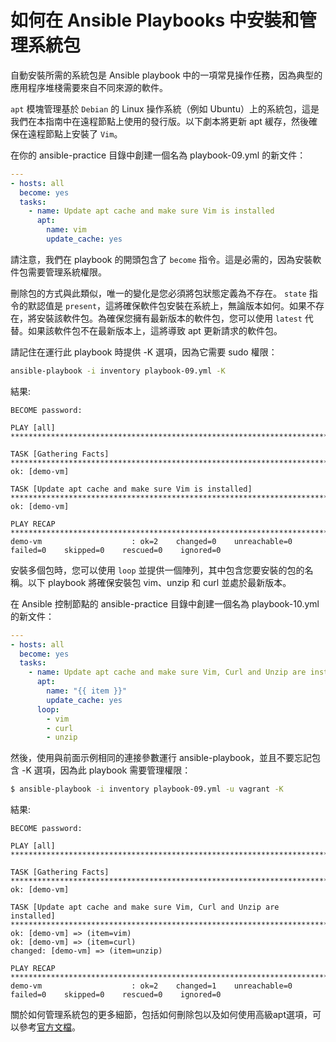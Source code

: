 # 如何在 Ansible Playbooks 中安裝和管理系統包

自動安裝所需的系統包是 Ansible playbook 中的一項常見操作任務，因為典型的應用程序堆棧需要來自不同來源的軟件。

`apt` 模塊管理基於 `Debian` 的 Linux 操作系統（例如 Ubuntu）上的系統包，這是我們在本指南中在遠程節點上使用的發行版。以下劇本將更新 apt 緩存，然後確保在遠程節點上安裝了 `Vim`。

在你的 ansible-practice 目錄中創建一個名為 playbook-09.yml 的新文件：

```yaml title="playbook-09.yml"
---
- hosts: all
  become: yes
  tasks:
    - name: Update apt cache and make sure Vim is installed
      apt:
        name: vim
        update_cache: yes
```

請注意，我們在 playbook 的開頭包含了 `become` 指令。這是必需的，因為安裝軟件包需要管理系統權限。

刪除包的方式與此類似，唯一的變化是您必須將包狀態定義為不存在。 `state` 指令的默認值是 `present`，這將確保軟件包安裝在系統上，無論版本如何。如果不存在，將安裝該軟件包。為確保您擁有最新版本的軟件包，您可以使用 `latest` 代替。如果該軟件包不在最新版本上，這將導致 apt 更新請求的軟件包。

請記住在運行此 playbook 時提供 -K 選項，因為它需要 sudo 權限：

```bash
ansible-playbook -i inventory playbook-09.yml -K
```

結果:

```
BECOME password: 

PLAY [all] *****************************************************************************************************************************************************************

TASK [Gathering Facts] *****************************************************************************************************************************************************
ok: [demo-vm]

TASK [Update apt cache and make sure Vim is installed] *********************************************************************************************************************
ok: [demo-vm]

PLAY RECAP *****************************************************************************************************************************************************************
demo-vm                    : ok=2    changed=0    unreachable=0    failed=0    skipped=0    rescued=0    ignored=0   
```

安裝多個包時，您可以使用 `loop` 並提供一個陣列，其中包含您要安裝的包的名稱。以下 playbook 將確保安裝包 vim、unzip 和 curl 並處於最新版本。

在 Ansible 控制節點的 ansible-practice 目錄中創建一個名為 playbook-10.yml 的新文件：

```yaml title="playbook-10.yml"
---
- hosts: all
  become: yes
  tasks:
    - name: Update apt cache and make sure Vim, Curl and Unzip are installed
      apt:
        name: "{{ item }}"
        update_cache: yes
      loop:
        - vim
        - curl
        - unzip
```

然後，使用與前面示例相同的連接參數運行 ansible-playbook，並且不要忘記包含 -K 選項，因為此 playbook 需要管理權限：

```bash
$ ansible-playbook -i inventory playbook-09.yml -u vagrant -K
```

結果:

```
BECOME password: 

PLAY [all] *****************************************************************************************************************************************************************

TASK [Gathering Facts] *****************************************************************************************************************************************************
ok: [demo-vm]

TASK [Update apt cache and make sure Vim, Curl and Unzip are installed] ****************************************************************************************************
ok: [demo-vm] => (item=vim)
ok: [demo-vm] => (item=curl)
changed: [demo-vm] => (item=unzip)

PLAY RECAP *****************************************************************************************************************************************************************
demo-vm                    : ok=2    changed=1    unreachable=0    failed=0    skipped=0    rescued=0    ignored=0  
```

關於如何管理系統包的更多細節，包括如何刪除包以及如何使用高級apt選項，可以參考[官方文檔](https://docs.ansible.com/ansible/latest/collections/ansible/builtin/apt_module.html)。

